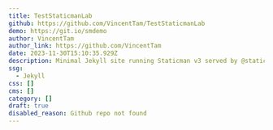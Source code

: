 ```yaml
---
title: TestStaticmanLab
github: https://github.com/VincentTam/TestStaticmanLab
demo: https://git.io/smdemo
author: VincentTam
author_link: https://github.com/VincentTam
date: 2023-11-30T15:10:35.929Z
description: Minimal Jekyll site running Staticman v3 served by @staticmanlab.
ssg:
  - Jekyll
css: []
cms: []
category: []
draft: true
disabled_reason: Github repo not found
---
```


